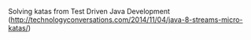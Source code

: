 Solving katas from Test Driven Java Development (http://technologyconversations.com/2014/11/04/java-8-streams-micro-katas/)
